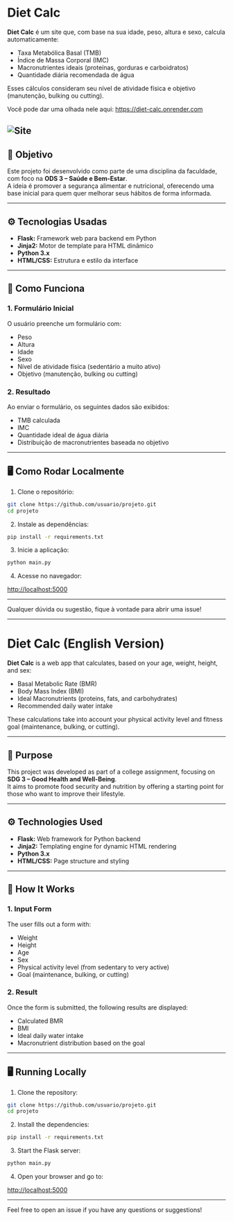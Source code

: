 # Diet Calc

**Diet Calc** é um site que, com base na sua idade, peso, altura e sexo, calcula automaticamente:

- Taxa Metabólica Basal (TMB)
- Índice de Massa Corporal (IMC)
- Macronutrientes ideais (proteínas, gorduras e carboidratos)
- Quantidade diária recomendada de água

Esses cálculos consideram seu nível de atividade física e objetivo (manutenção, bulking ou cutting).

Você pode dar uma olhada nele aqui: https://diet-calc.onrender.com

![Site](https://imgur.com/rVuEOvp.png)
---

## 🌟 Objetivo

Este projeto foi desenvolvido como parte de uma disciplina da faculdade, com foco na **ODS 3 – Saúde e Bem-Estar**.  
A ideia é promover a segurança alimentar e nutricional, oferecendo uma base inicial para quem quer melhorar seus hábitos de forma informada.

---

## ⚙️ Tecnologias Usadas

- **Flask:** Framework web para backend em Python  
- **Jinja2:** Motor de template para HTML dinâmico  
- **Python 3.x**  
- **HTML/CSS:** Estrutura e estilo da interface

---

## 🚀 Como Funciona

### 1. Formulário Inicial
O usuário preenche um formulário com:

- Peso  
- Altura  
- Idade  
- Sexo  
- Nível de atividade física (sedentário a muito ativo)  
- Objetivo (manutenção, bulking ou cutting)

### 2. Resultado
Ao enviar o formulário, os seguintes dados são exibidos:

- TMB calculada  
- IMC  
- Quantidade ideal de água diária  
- Distribuição de macronutrientes baseada no objetivo

---

## 🖥️ Como Rodar Localmente

1. Clone o repositório:

```bash
git clone https://github.com/usuario/projeto.git
cd projeto
```

2. Instale as dependências:

```bash
pip install -r requirements.txt
```

3. Inicie a aplicação:

```bash
python main.py
```

4. Acesse no navegador:

[http://localhost:5000](http://localhost:5000)

---

Qualquer dúvida ou sugestão, fique à vontade para abrir uma issue!

---

# Diet Calc (English Version)

**Diet Calc** is a web app that calculates, based on your age, weight, height, and sex:

- Basal Metabolic Rate (BMR)
- Body Mass Index (BMI)
- Ideal Macronutrients (proteins, fats, and carbohydrates)
- Recommended daily water intake

These calculations take into account your physical activity level and fitness goal (maintenance, bulking, or cutting).

---

## 🌟 Purpose

This project was developed as part of a college assignment, focusing on **SDG 3 – Good Health and Well-Being**.  
It aims to promote food security and nutrition by offering a starting point for those who want to improve their lifestyle.

---

## ⚙️ Technologies Used

- **Flask:** Web framework for Python backend  
- **Jinja2:** Templating engine for dynamic HTML rendering  
- **Python 3.x**  
- **HTML/CSS:** Page structure and styling

---

## 🚀 How It Works

### 1. Input Form
The user fills out a form with:

- Weight  
- Height  
- Age  
- Sex  
- Physical activity level (from sedentary to very active)  
- Goal (maintenance, bulking, or cutting)

### 2. Result
Once the form is submitted, the following results are displayed:

- Calculated BMR  
- BMI  
- Ideal daily water intake  
- Macronutrient distribution based on the goal

---

## 🖥️ Running Locally

1. Clone the repository:

```bash
git clone https://github.com/usuario/projeto.git
cd projeto
```

2. Install the dependencies:

```bash
pip install -r requirements.txt
```

3. Start the Flask server:

```bash
python main.py
```

4. Open your browser and go to:

[http://localhost:5000](http://localhost:5000)

---

Feel free to open an issue if you have any questions or suggestions!

